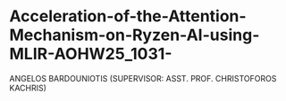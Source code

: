 # Acceleration-of-the-Attention-Mechanism-on-Ryzen-AI-using-MLIR-AOHW25_1031-
ANGELOS BARDOUNIOTIS (SUPERVISOR: ASST. PROF. CHRISTOFOROS KACHRIS)
